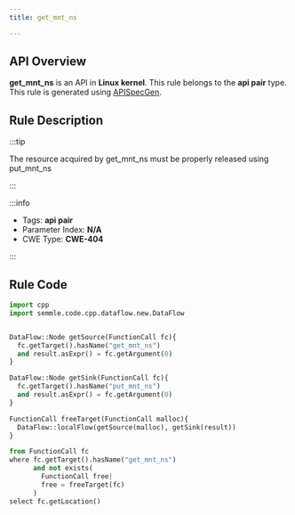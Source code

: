 ```yaml
---
title: get_mnt_ns

---
```



## API Overview
**get_mnt_ns** is an API in **Linux kernel**. This rule belongs to the **api pair** type. This rule is generated using [APISpecGen](../../tools/APISpecGen).
## Rule Description

:::tip

The resource acquired by get_mnt_ns must be properly released using put_mnt_ns

:::

:::info

- Tags: **api pair**
- Parameter Index: **N/A**
- CWE Type: **CWE-404**

:::

## Rule Code
```python
import cpp
import semmle.code.cpp.dataflow.new.DataFlow


DataFlow::Node getSource(FunctionCall fc){
  fc.getTarget().hasName("get_mnt_ns")
  and result.asExpr() = fc.getArgument(0)
}

DataFlow::Node getSink(FunctionCall fc){
  fc.getTarget().hasName("put_mnt_ns")
  and result.asExpr() = fc.getArgument(0)
}

FunctionCall freeTarget(FunctionCall malloc){
  DataFlow::localFlow(getSource(malloc), getSink(result))
}

from FunctionCall fc
where fc.getTarget().hasName("get_mnt_ns")
      and not exists(
        FunctionCall free| 
        free = freeTarget(fc)
      )
select fc.getLocation()

    
```